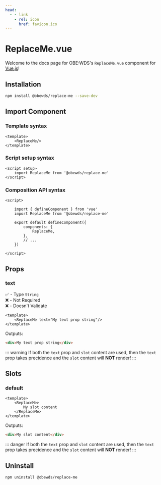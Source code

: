 ```yaml
---
head:
  - - link
    - rel: icon
      href: favicon.ico
---
```



# ReplaceMe.vue

Welcome to the docs page for OBE:WDS's `ReplaceMe.vue` component for [Vue.js](https://vuejs.org/)!




## Installation

```bash
npm install @obewds/replace-me --save-dev
```




## Import Component




### Template syntax

```html{3}
<template>
    <ReplaceMe/>
</template>
```




### Script setup syntax

```html{3}
<script setup>
    import ReplaceMe from '@obewds/replace-me'
</script>
```




### Composition API syntax

```html{4,9}
<script>

    import { defineComponent } from 'vue'
    import ReplaceMe from '@obewds/replace-me'

    export default defineComponent({
        components: {
            ReplaceMe,
        },
        // ...
    })

</script>
```




## Props




### text

:white_check_mark: - Type `String`  
:x: - Not Required  
:x: - Doesn't Validate


```html{2}
<template>
    <ReplaceMe text="My text prop string"/>
</template>
```

Outputs:

```html
<div>My text prop string</div>
```

::: warning
If both the `text` prop and `slot` content are used, then the `text` prop takes precidence and the `slot` content will **NOT** render!
:::




## Slots




### default

```html{2-4}
<template>
    <ReplaceMe>
        My slot content
    </ReplaceMe>
</template>
```

Outputs:

```html
<div>My slot content</div>
```

::: danger
If both the `text` prop and `slot` content are used, then the `text` prop takes precidence and the `slot` content will **NOT** render!
:::




## Uninstall

```bash
npm uninstall @obewds/replace-me
```



<!--
## Markdown Examples

::: tip
This is a tip
:::

::: info
This is an info box
:::

::: warning
This is a warning
:::

::: danger
This is a dangerous warning
:::

::: tip CUSTOM TITLE
This is a dangerous warning
:::

::: details
This is a details block, which does not work in Internet Explorer or old versions of Edge.
:::

::: details Click me to view the code

```js
console.log('Hello, VitePress!')
```

:::
-->
